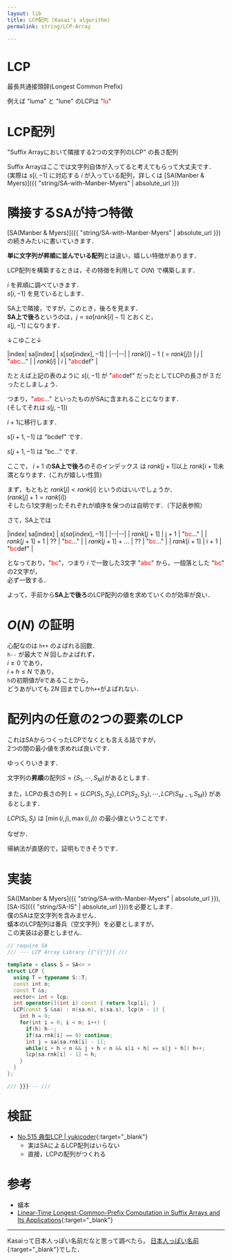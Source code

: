 ```yaml
---
layout: lib
title: LCP配列 (Kasai's algorithm)
permalink: string/LCP-Array

---
```



# LCP

最長共通接頭辞(Longest Common Prefix)

例えば "luma" と "lune" のLCPは "<span style="color:red">lu</span>"

# LCP配列

"Suffix Arrayにおいて隣接する2つの文字列のLCP" の長さ配列

Suffix Arrayはここでは文字列自体が入ってると考えてもらって大丈夫です．  
(実際は $s[i, -1]$ に対応する $i$ が入っている配列，詳しくは [SA(Manber & Myers)]({{ "string/SA-with-Manber-Myers" | absolute_url }})

# 隣接するSAが持つ特徴

[SA(Manber & Myers)]({{ "string/SA-with-Manber-Myers" | absolute_url }})の続きみたいに書いていきます．

**単に文字列が昇順に並んでいる配列**とは違い，嬉しい特徴があります．

LCP配列を構築するときは，その特徴を利用して $O(N)$ で構築します．

$i$ を昇順に調べていきます．  
$s[i, -1]$ を見ているとします．

SA上で隣接，ですが，このとき，後ろを見ます．  
**SA上で後ろ**というのは，$j = sa[rank[i] - 1]$ とおくと，  
$s[j, -1]$ になります．

↓こゆこと↓

|index| sa[index] | $s[sa[index], -1]$ |
|--|--|
| $rank[i] - 1$ ( = $rank[j]$) | $j$ | "<span style="color:red">abc</span>..." |
| $rank[i]$ | $i$ | "<span style="color:red">abc</span>def" |

たとえば上記の表のように $s[i, -1]$ が "<span style="color:red">abc</span>def" だったとしてLCPの長さが 3 だったとしましょう．

つまり，"<span style="color:red">abc</span>..." といったものがSAに含まれることになります．  
(そしてそれは $s[j, -1]$)

$i + 1$に移行します．

$s[i + 1, -1]$ は "bcdef" です．

$s[j + 1, -1]$ は "bc..." です．

ここで， $i+1$ の**SA上で後ろ**のそのインデックス は $rank[j + 1]$以上 $rank[i + 1]$未満となります．(これが嬉しい性質)

まず，もともと $rank[j] \lt rank[i]$ というのはいいでしょうか．  
($rank[j] + 1 = rank[i]$)  
そしたら1文字削ったそれぞれが順序を保つのは自明です．（下記表参照）

さて，SA上では

|index| sa[index] | $s[sa[index], -1]$ |
|--|--|
| $rank[j + 1]$ | j + 1 | "<span style="color:red">bc</span>..." |
| $rank[j + 1] + 1$ | ?? | "<span style="color:red">bc</span>..." |
| $rank[j + 1]$ + ... | ?? | "<span style="color:red">bc</span>..." |
| $rank[i + 1]$ | i + 1 | "<span style="color:red">bc</span>def" |

となっており，"<span style="color:red">bc</span>"，つまり $i$ で一致した3文字 "<span style="color:red">abc</span>" から，一個落とした "<span style="color:red">bc</span>" の2文字が，  
必ず一致する．

よって，手前から**SA上で後ろ**のLCP配列の値を求めていくのが効率が良い．

# $O(N)$ の証明

心配なのは `h++` のよばれる回数．  
`h--` が最大で $N$ 回しかよばれず，  
$i \geq 0$ であり，  
$i + h \leq N$ であり，  
`h`の初期値が`0`であることから，  
どうあがいても $2N$ 回までしか`h++`がよばれない．

# 配列内の任意の2つの要素のLCP

これはSAからつくったLCPでなくとも言える話ですが，  
2つの間の最小値を求めれば良いです．

ゆっくりいきます．

文字列の**昇順**の配列$S = \{S_1, \cdots , S_M\}$があるとします．

また，LCPの長さの列 $L = \{LCP(S_1, S_2), LCP(S_2, S_3), \cdots, LCP(S_{M-1}, S_M)\}$ があるとします．

$LCP(S_i, S_j)$ は $[\min(i, j), \max(i, j))$ の最小値ということです．<!-- ] -->

なぜか．

帰納法が直感的で，証明もできそうです．

# 実装

SA([Manber & Myers]({{ "string/SA-with-Manber-Myers" | absolute_url }}), [SA-IS]({{ "string/SA-IS" | absolute_url }}))を必要とします．  
僕のSAは空文字列を含みません．  
蟻本のLCP配列は番兵（空文字列）を必要としますが，  
この実装は必要としません．


```cpp
// require SA
/// --- LCP Array Library {{"{{"}}{ ///

template < class S = SA<> >
struct LCP {
  using T = typename S::T;
  const int n;
  const T &s;
  vector< int > lcp;
  int operator[](int i) const { return lcp[i]; }
  LCP(const S &sa) : n(sa.n), s(sa.s), lcp(n - 1) {
    int h = 0;
    for(int i = 0; i < n; i++) {
      if(h) h--;
      if(sa.rnk[i] == 0) continue;
      int j = sa[sa.rnk[i] - 1];
      while(i + h < n && j + h < n && s[i + h] == s[j + h]) h++;
      lcp[sa.rnk[i] - 1] = h;
    }
  }
};

/// }}}--- ///
```


# 検証

* [No.515 典型LCP \| yukicoder](https://yukicoder.me/submissions/281621){:target="_blank"}
  * 実はSAによるLCP配列はいらない
  * 直接，LCPの配列がつくれる

# 参考

* 蟻本
* [Linear-Time Longest-Common-Prefix
Computation in Suffix Arrays and Its
Applications](http://web.cs.iastate.edu/~cs548/references/linear_lcp.pdf){:target="_blank"}<!--_-->

---

Kasaiって日本人っぽい名前だなと思って調べたら，
[日本人っぽい名前](https://dblp.org/pers/hd/k/Kasai:Toru){:target="_blank"}<!--_-->でした．
